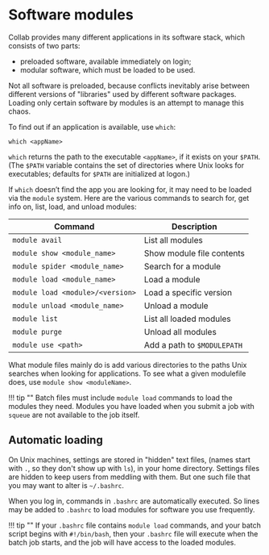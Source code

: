 # Software modules

Collab provides many different applications in its software stack,
which consists of two parts:

- preloaded software, available immediately on login;
- modular software, which must be loaded to be used.

Not all software is preloaded,
because conflicts inevitably arise 
between different versions of "libraries"
used by different software packages.
Loading only certain software by modules
is an attempt to manage this chaos.

To find out if an application is available, use `which`:
```
which <appName>
```
`which` returns the path to the executable `<appName>`,
if it exists on your `$PATH`.
(The `$PATH` variable contains the set of directories
where Unix looks for executables;
defaults for `$PATH` are initialized at logon.)

If `which` doesn’t find the app you are looking for,
it may need to be loaded via the `module` system.
Here are the various commands to search for,
get info on, list, load, and unload modules:

| Command | Description |
| ---- | ---- |
| `module avail` | List all modules |
| `module show <module_name>` | Show module file contents |
| `module spider <module_name>` | Search for a module |
| `module load <module_name>` | Load a module |
| `module load <module>/<version>` | Load a specific version |
| `module unload <module_name>` | Unload a module |
| `module list` | List all loaded modules |
| `module purge` | Unload all modules |
| `module use <path>` | Add a path to `$MODULEPATH` |


What module files mainly do is add various directories 
to the paths Unix searches when looking for applications.
To see what a given modulefile does, use `module show <moduleName>`.

!!! tip ""
     Batch files must include `module load` commands
     to load the modules they need.
     Modules you have loaded when you submit a job with `squeue`
     are not available to the job itself.

## Automatic loading

On Unix machines, settings are stored in "hidden" text files, 
(names start with `.`, so they don't show up with `ls`),
in your home directory.
Settings files are hidden to keep users from meddling with them.
But one such file that you may want to alter is `~/.bashrc`.

When you log in, commands in `.bashrc` are automatically executed.
So lines may be added to `.bashrc` to load modules
for software you use frequently.

!!! tip "" 
     If your `.bashrc` file contains `module load` commands,
     and your batch script begins with `#!/bin/bash`,
     then your `.bashrc` file will execute when the batch job starts,
     and the job will have access to the loaded modules.

